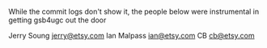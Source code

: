
While the commit logs don't show it, the people below were instrumental in
getting gsb4ugc out the door

Jerry Soung  jerry@etsy.com
Ian Malpass  ian@etsy.com
CB           cb@etsy.com

